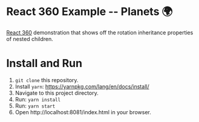 # React 360 Example -- Planets 🌍

[React 360](https://github.com/facebook/react-360) demonstration that shows off the rotation inheritance properties of nested children.


# Install and Run
1. `git clone` this repository.
2. Install `yarn`: https://yarnpkg.com/lang/en/docs/install/
3. Navigate to this project directory.
4. Run: `yarn install`
5. Run: `yarn start`
6. Open http://localhost:8081/index.html in your browser.
